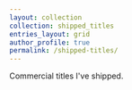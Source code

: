 ```yaml
---
layout: collection
collection: shipped_titles
entries_layout: grid
author_profile: true
permalink: /shipped-titles/
---
```


Commercial titles I've shipped. 
